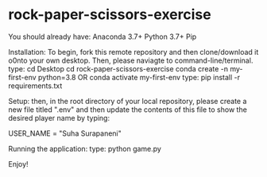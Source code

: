 # rock-paper-scissors-exercise
You should already have:
Anaconda 3.7+
Python 3.7+
Pip

Installation:
To begin, fork this remote repository and then clone/download it o0nto your own desktop.
Then, please naviagte to command-line/terminal.
type: cd Desktop
      cd rock-paper-scissors-exercise
      conda create -n my-first-env python=3.8  OR
      conda activate my-first-env
type: pip install -r requirements.txt

Setup:
then, in the root directory of your local repository, please create a new file titled ".env" and then update the contents of this file to show the desired player name by typing:

USER_NAME = "Suha Surapaneni"

Running the application:
type: python game.py

Enjoy!